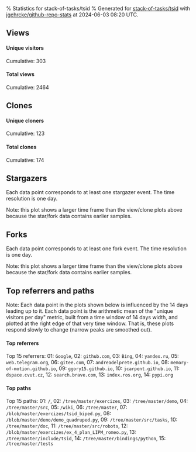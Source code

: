 % Statistics for stack-of-tasks/tsid
% Generated for [stack-of-tasks/tsid](https://github.com/stack-of-tasks/tsid) with [jgehrcke/github-repo-stats](https://github.com/jgehrcke/github-repo-stats) at 2024-06-03 08:20 UTC.


## Views

#### Unique visitors
<div id="chart_views_unique" class="full-width-chart"></div>

Cumulative: 303

#### Total views
<div id="chart_views_total" class="full-width-chart"></div>

Cumulative: 2464

<div class="pagebreak-for-print"> </div>

## Clones

#### Unique cloners
<div id="chart_clones_unique" class="full-width-chart"></div>

Cumulative: 123

#### Total clones
<div id="chart_clones_total" class="full-width-chart"></div>

Cumulative: 174



<div class="pagebreak-for-print"> </div>



## Stargazers

Each data point corresponds to at least one stargazer event.
The time resolution is one day.

<div id="chart_stargazers" class="full-width-chart"></div>


Note: this plot shows a larger time frame than the view/clone plots above because the star/fork data contains earlier samples.



## Forks

Each data point corresponds to at least one fork event.
The time resolution is one day.

<div id="chart_forks" class="full-width-chart"></div>


Note: this plot shows a larger time frame than the view/clone plots above because the star/fork data contains earlier samples.



<div class="pagebreak-for-print"> </div>



## Top referrers and paths


Note: Each data point in the plots shown below is influenced by the 14 days
leading up to it. Each data point is the arithmetic mean of the "unique
visitors per day" metric, built from a time window of 14 days width, and
plotted at the right edge of that very time window. That is, these plots
respond slowly to change (narrow peaks are smoothed out).




#### Top referrers


<div id="chart_referrers_top_n_alltime" class="full-width-chart"></div>

Top 15 referrers: 01: `Google`, 02: `github.com`, 03: `Bing`, 04: `yandex.ru`, 05: `web.telegram.org`, 06: `gitee.com`, 07: `andreadelprete.github.io`, 08: `memory-of-motion.github.io`, 09: `ggory15.github.io`, 10: `jcarpent.github.io`, 11: `dspace.cvut.cz`, 12: `search.brave.com`, 13: `index.ros.org`, 14: `pypi.org`





#### Top paths


<div id="chart_paths_top_n_alltime" class="full-width-chart"></div>

Top 15 paths: 01: `/`, 02: `/tree/master/exercizes`, 03: `/tree/master/demo`, 04: `/tree/master/src`, 05: `/wiki`, 06: `/tree/master`, 07: `/blob/master/exercizes/tsid_biped.py`, 08: `/blob/master/demo/demo_quadruped.py`, 09: `/tree/master/src/tasks`, 10: `/tree/master/doc`, 11: `/tree/master/src/robots`, 12: `/blob/master/exercizes/ex_4_plan_LIPM_romeo.py`, 13: `/tree/master/include/tsid`, 14: `/tree/master/bindings/python`, 15: `/tree/master/tests`


<script type="text/javascript">
    vegaEmbed('#chart_views_unique', {"$schema": "https://vega.github.io/schema/vega-lite/v4.17.0.json", "config": {"arc": {"fill": "#1b1e23"}, "area": {"fill": "#1b1e23"}, "axisBottom": {"domainColor": "#a9b4c4", "gridColor": "#a9b4c4", "labelColor": "#1b1e23", "labelFont": "relative-mono-11-pitch-pro, Menlo, monospace", "tickColor": "#a9b4c4", "titleColor": "#1b1e23", "titleFont": "relative-mono-11-pitch-pro, Menlo, monospace"}, "axisLeft": {"domainColor": "#a9b4c4", "gridColor": "#a9b4c4", "labelColor": "#1b1e23", "labelFont": "relative-mono-11-pitch-pro, Menlo, monospace", "tickColor": "#a9b4c4", "titleColor": "#1b1e23", "titleFont": "relative-mono-11-pitch-pro, Menlo, monospace"}, "axisX": {"grid": false}, "axisY": {"grid": false, "labelBound": true}, "background": "#FFFFFF", "group": {"fill": "#FFFFFF"}, "header": {"fontWeight": 400, "labelFont": "relative-mono-11-pitch-pro, Menlo, monospace", "titleFont": "relative-mono-11-pitch-pro, Menlo, monospace"}, "legend": {"labelFont": "relative-mono-11-pitch-pro, Menlo, monospace", "symbolSize": 200, "symbolType": "circle", "titleFont": "relative-mono-11-pitch-pro, Menlo, monospace"}, "line": {"color": "#1b1e23", "stroke": "#1b1e23"}, "path": {"stroke": "#1b1e23"}, "point": {"color": "#1b1e23", "cursor": "pointer", "filled": true, "size": 20}, "range": {"category": ["#85a2f7", "#ea9755", "#7eb36a", "#f07071", "#bc85d9", "#e587b6", "#a9b4c4", "#d4c05e", "#64b9c4"]}, "style": {"bar": {"fill": "#1b1e23"}, "text": {"font": "relative-mono-11-pitch-pro, Menlo, monospace", "fontWeight": 400}}, "symbol": {"shape": "circle"}, "title": {"anchor": "start", "font": "relative-mono-11-pitch-pro, Menlo, monospace", "fontWeight": 400}, "trail": {"color": "#1b1e23", "stroke": "#1b1e23"}, "view": {"stroke": null}}, "data": {"name": "data-1b59465dc1bf40effb7b92b28c79b668"}, "datasets": {"data-1b59465dc1bf40effb7b92b28c79b668": [{"time": "2024-05-07T00:00:00+00:00", "views_total": 37, "views_unique": 9}, {"time": "2024-05-08T00:00:00+00:00", "views_total": 128, "views_unique": 15}, {"time": "2024-05-09T00:00:00+00:00", "views_total": 43, "views_unique": 6}, {"time": "2024-05-10T00:00:00+00:00", "views_total": 149, "views_unique": 12}, {"time": "2024-05-11T00:00:00+00:00", "views_total": 30, "views_unique": 6}, {"time": "2024-05-12T00:00:00+00:00", "views_total": 23, "views_unique": 7}, {"time": "2024-05-13T00:00:00+00:00", "views_total": 37, "views_unique": 7}, {"time": "2024-05-14T00:00:00+00:00", "views_total": 92, "views_unique": 15}, {"time": "2024-05-15T00:00:00+00:00", "views_total": 437, "views_unique": 15}, {"time": "2024-05-16T00:00:00+00:00", "views_total": 24, "views_unique": 13}, {"time": "2024-05-17T00:00:00+00:00", "views_total": 141, "views_unique": 15}, {"time": "2024-05-18T00:00:00+00:00", "views_total": 5, "views_unique": 5}, {"time": "2024-05-19T00:00:00+00:00", "views_total": 5, "views_unique": 3}, {"time": "2024-05-20T00:00:00+00:00", "views_total": 53, "views_unique": 12}, {"time": "2024-05-21T00:00:00+00:00", "views_total": 23, "views_unique": 9}, {"time": "2024-05-22T00:00:00+00:00", "views_total": 104, "views_unique": 16}, {"time": "2024-05-23T00:00:00+00:00", "views_total": 84, "views_unique": 15}, {"time": "2024-05-24T00:00:00+00:00", "views_total": 118, "views_unique": 14}, {"time": "2024-05-25T00:00:00+00:00", "views_total": 81, "views_unique": 4}, {"time": "2024-05-26T00:00:00+00:00", "views_total": 18, "views_unique": 7}, {"time": "2024-05-27T00:00:00+00:00", "views_total": 145, "views_unique": 18}, {"time": "2024-05-28T00:00:00+00:00", "views_total": 216, "views_unique": 17}, {"time": "2024-05-29T00:00:00+00:00", "views_total": 57, "views_unique": 13}, {"time": "2024-05-30T00:00:00+00:00", "views_total": 298, "views_unique": 24}, {"time": "2024-05-31T00:00:00+00:00", "views_total": 72, "views_unique": 12}, {"time": "2024-06-01T00:00:00+00:00", "views_total": 26, "views_unique": 9}, {"time": "2024-06-02T00:00:00+00:00", "views_total": 14, "views_unique": 4}, {"time": "2024-06-03T00:00:00+00:00", "views_total": 4, "views_unique": 1}]}, "encoding": {"tooltip": [{"field": "views_unique", "format": ".1f", "title": "views (u)", "type": "quantitative"}, {"field": "time", "format": "%B %e, %Y", "title": "date", "type": "temporal"}], "x": {"axis": {"labelAngle": 25}, "field": "time", "scale": {"domain": ["2024-05-07", "2024-06-03"]}, "timeUnit": "yearmonthdate", "title": "date", "type": "temporal"}, "y": {"axis": {}, "field": "views_unique", "scale": {"domain": [0, 26.400000000000002], "type": "linear", "zero": true}, "title": "unique views per day", "type": "quantitative"}}, "height": 200, "mark": {"point": true, "type": "line"}, "padding": 10, "width": "container"}, {"actions": false, "renderer": "svg"}).catch(console.error);
vegaEmbed('#chart_views_total', {"$schema": "https://vega.github.io/schema/vega-lite/v4.17.0.json", "config": {"arc": {"fill": "#1b1e23"}, "area": {"fill": "#1b1e23"}, "axisBottom": {"domainColor": "#a9b4c4", "gridColor": "#a9b4c4", "labelColor": "#1b1e23", "labelFont": "relative-mono-11-pitch-pro, Menlo, monospace", "tickColor": "#a9b4c4", "titleColor": "#1b1e23", "titleFont": "relative-mono-11-pitch-pro, Menlo, monospace"}, "axisLeft": {"domainColor": "#a9b4c4", "gridColor": "#a9b4c4", "labelColor": "#1b1e23", "labelFont": "relative-mono-11-pitch-pro, Menlo, monospace", "tickColor": "#a9b4c4", "titleColor": "#1b1e23", "titleFont": "relative-mono-11-pitch-pro, Menlo, monospace"}, "axisX": {"grid": false}, "axisY": {"grid": false, "labelBound": true}, "background": "#FFFFFF", "group": {"fill": "#FFFFFF"}, "header": {"fontWeight": 400, "labelFont": "relative-mono-11-pitch-pro, Menlo, monospace", "titleFont": "relative-mono-11-pitch-pro, Menlo, monospace"}, "legend": {"labelFont": "relative-mono-11-pitch-pro, Menlo, monospace", "symbolSize": 200, "symbolType": "circle", "titleFont": "relative-mono-11-pitch-pro, Menlo, monospace"}, "line": {"color": "#1b1e23", "stroke": "#1b1e23"}, "path": {"stroke": "#1b1e23"}, "point": {"color": "#1b1e23", "cursor": "pointer", "filled": true, "size": 20}, "range": {"category": ["#85a2f7", "#ea9755", "#7eb36a", "#f07071", "#bc85d9", "#e587b6", "#a9b4c4", "#d4c05e", "#64b9c4"]}, "style": {"bar": {"fill": "#1b1e23"}, "text": {"font": "relative-mono-11-pitch-pro, Menlo, monospace", "fontWeight": 400}}, "symbol": {"shape": "circle"}, "title": {"anchor": "start", "font": "relative-mono-11-pitch-pro, Menlo, monospace", "fontWeight": 400}, "trail": {"color": "#1b1e23", "stroke": "#1b1e23"}, "view": {"stroke": null}}, "data": {"name": "data-1b59465dc1bf40effb7b92b28c79b668"}, "datasets": {"data-1b59465dc1bf40effb7b92b28c79b668": [{"time": "2024-05-07T00:00:00+00:00", "views_total": 37, "views_unique": 9}, {"time": "2024-05-08T00:00:00+00:00", "views_total": 128, "views_unique": 15}, {"time": "2024-05-09T00:00:00+00:00", "views_total": 43, "views_unique": 6}, {"time": "2024-05-10T00:00:00+00:00", "views_total": 149, "views_unique": 12}, {"time": "2024-05-11T00:00:00+00:00", "views_total": 30, "views_unique": 6}, {"time": "2024-05-12T00:00:00+00:00", "views_total": 23, "views_unique": 7}, {"time": "2024-05-13T00:00:00+00:00", "views_total": 37, "views_unique": 7}, {"time": "2024-05-14T00:00:00+00:00", "views_total": 92, "views_unique": 15}, {"time": "2024-05-15T00:00:00+00:00", "views_total": 437, "views_unique": 15}, {"time": "2024-05-16T00:00:00+00:00", "views_total": 24, "views_unique": 13}, {"time": "2024-05-17T00:00:00+00:00", "views_total": 141, "views_unique": 15}, {"time": "2024-05-18T00:00:00+00:00", "views_total": 5, "views_unique": 5}, {"time": "2024-05-19T00:00:00+00:00", "views_total": 5, "views_unique": 3}, {"time": "2024-05-20T00:00:00+00:00", "views_total": 53, "views_unique": 12}, {"time": "2024-05-21T00:00:00+00:00", "views_total": 23, "views_unique": 9}, {"time": "2024-05-22T00:00:00+00:00", "views_total": 104, "views_unique": 16}, {"time": "2024-05-23T00:00:00+00:00", "views_total": 84, "views_unique": 15}, {"time": "2024-05-24T00:00:00+00:00", "views_total": 118, "views_unique": 14}, {"time": "2024-05-25T00:00:00+00:00", "views_total": 81, "views_unique": 4}, {"time": "2024-05-26T00:00:00+00:00", "views_total": 18, "views_unique": 7}, {"time": "2024-05-27T00:00:00+00:00", "views_total": 145, "views_unique": 18}, {"time": "2024-05-28T00:00:00+00:00", "views_total": 216, "views_unique": 17}, {"time": "2024-05-29T00:00:00+00:00", "views_total": 57, "views_unique": 13}, {"time": "2024-05-30T00:00:00+00:00", "views_total": 298, "views_unique": 24}, {"time": "2024-05-31T00:00:00+00:00", "views_total": 72, "views_unique": 12}, {"time": "2024-06-01T00:00:00+00:00", "views_total": 26, "views_unique": 9}, {"time": "2024-06-02T00:00:00+00:00", "views_total": 14, "views_unique": 4}, {"time": "2024-06-03T00:00:00+00:00", "views_total": 4, "views_unique": 1}]}, "encoding": {"tooltip": [{"field": "views_total", "format": ".1f", "title": "views (t)", "type": "quantitative"}, {"field": "time", "format": "%B %e, %Y", "title": "date", "type": "temporal"}], "x": {"axis": {"labelAngle": 25}, "field": "time", "scale": {"domain": ["2024-05-07", "2024-06-03"]}, "timeUnit": "yearmonthdate", "title": "date", "type": "temporal"}, "y": {"axis": {"values": [1, 10, 50, 100, 500, 1000, 5000, 10000]}, "field": "views_total", "scale": {"domain": [0, 480.70000000000005], "type": "symlog", "zero": true}, "title": "total views per day", "type": "quantitative"}}, "height": 200, "mark": {"point": true, "type": "line"}, "padding": 10, "width": "container"}, {"actions": false, "renderer": "svg"}).catch(console.error);
vegaEmbed('#chart_clones_unique', {"$schema": "https://vega.github.io/schema/vega-lite/v4.17.0.json", "config": {"arc": {"fill": "#1b1e23"}, "area": {"fill": "#1b1e23"}, "axisBottom": {"domainColor": "#a9b4c4", "gridColor": "#a9b4c4", "labelColor": "#1b1e23", "labelFont": "relative-mono-11-pitch-pro, Menlo, monospace", "tickColor": "#a9b4c4", "titleColor": "#1b1e23", "titleFont": "relative-mono-11-pitch-pro, Menlo, monospace"}, "axisLeft": {"domainColor": "#a9b4c4", "gridColor": "#a9b4c4", "labelColor": "#1b1e23", "labelFont": "relative-mono-11-pitch-pro, Menlo, monospace", "tickColor": "#a9b4c4", "titleColor": "#1b1e23", "titleFont": "relative-mono-11-pitch-pro, Menlo, monospace"}, "axisX": {"grid": false}, "axisY": {"grid": false, "labelBound": true}, "background": "#FFFFFF", "group": {"fill": "#FFFFFF"}, "header": {"fontWeight": 400, "labelFont": "relative-mono-11-pitch-pro, Menlo, monospace", "titleFont": "relative-mono-11-pitch-pro, Menlo, monospace"}, "legend": {"labelFont": "relative-mono-11-pitch-pro, Menlo, monospace", "symbolSize": 200, "symbolType": "circle", "titleFont": "relative-mono-11-pitch-pro, Menlo, monospace"}, "line": {"color": "#1b1e23", "stroke": "#1b1e23"}, "path": {"stroke": "#1b1e23"}, "point": {"color": "#1b1e23", "cursor": "pointer", "filled": true, "size": 20}, "range": {"category": ["#85a2f7", "#ea9755", "#7eb36a", "#f07071", "#bc85d9", "#e587b6", "#a9b4c4", "#d4c05e", "#64b9c4"]}, "style": {"bar": {"fill": "#1b1e23"}, "text": {"font": "relative-mono-11-pitch-pro, Menlo, monospace", "fontWeight": 400}}, "symbol": {"shape": "circle"}, "title": {"anchor": "start", "font": "relative-mono-11-pitch-pro, Menlo, monospace", "fontWeight": 400}, "trail": {"color": "#1b1e23", "stroke": "#1b1e23"}, "view": {"stroke": null}}, "data": {"name": "data-4677edc93b0cbc624b618e155e422634"}, "datasets": {"data-4677edc93b0cbc624b618e155e422634": [{"clones_total": 7, "clones_unique": 5, "time": "2024-05-07T00:00:00+00:00"}, {"clones_total": 5, "clones_unique": 5, "time": "2024-05-08T00:00:00+00:00"}, {"clones_total": 2, "clones_unique": 2, "time": "2024-05-09T00:00:00+00:00"}, {"clones_total": 5, "clones_unique": 4, "time": "2024-05-10T00:00:00+00:00"}, {"clones_total": 2, "clones_unique": 2, "time": "2024-05-11T00:00:00+00:00"}, {"clones_total": 4, "clones_unique": 3, "time": "2024-05-12T00:00:00+00:00"}, {"clones_total": 32, "clones_unique": 7, "time": "2024-05-13T00:00:00+00:00"}, {"clones_total": 4, "clones_unique": 4, "time": "2024-05-14T00:00:00+00:00"}, {"clones_total": 3, "clones_unique": 2, "time": "2024-05-15T00:00:00+00:00"}, {"clones_total": 9, "clones_unique": 6, "time": "2024-05-16T00:00:00+00:00"}, {"clones_total": 5, "clones_unique": 4, "time": "2024-05-17T00:00:00+00:00"}, {"clones_total": 2, "clones_unique": 2, "time": "2024-05-18T00:00:00+00:00"}, {"clones_total": 0, "clones_unique": 0, "time": "2024-05-19T00:00:00+00:00"}, {"clones_total": 2, "clones_unique": 2, "time": "2024-05-20T00:00:00+00:00"}, {"clones_total": 4, "clones_unique": 4, "time": "2024-05-21T00:00:00+00:00"}, {"clones_total": 3, "clones_unique": 3, "time": "2024-05-22T00:00:00+00:00"}, {"clones_total": 5, "clones_unique": 4, "time": "2024-05-23T00:00:00+00:00"}, {"clones_total": 7, "clones_unique": 5, "time": "2024-05-24T00:00:00+00:00"}, {"clones_total": 6, "clones_unique": 6, "time": "2024-05-25T00:00:00+00:00"}, {"clones_total": 4, "clones_unique": 4, "time": "2024-05-26T00:00:00+00:00"}, {"clones_total": 7, "clones_unique": 7, "time": "2024-05-27T00:00:00+00:00"}, {"clones_total": 7, "clones_unique": 6, "time": "2024-05-28T00:00:00+00:00"}, {"clones_total": 5, "clones_unique": 5, "time": "2024-05-29T00:00:00+00:00"}, {"clones_total": 14, "clones_unique": 12, "time": "2024-05-30T00:00:00+00:00"}, {"clones_total": 6, "clones_unique": 4, "time": "2024-05-31T00:00:00+00:00"}, {"clones_total": 6, "clones_unique": 6, "time": "2024-06-01T00:00:00+00:00"}, {"clones_total": 17, "clones_unique": 8, "time": "2024-06-02T00:00:00+00:00"}, {"clones_total": 1, "clones_unique": 1, "time": "2024-06-03T00:00:00+00:00"}]}, "encoding": {"tooltip": [{"field": "clones_unique", "format": ".1f", "title": "clones (u)", "type": "quantitative"}, {"field": "time", "format": "%B %e, %Y", "title": "date", "type": "temporal"}], "x": {"axis": {"labelAngle": 25}, "field": "time", "scale": {"domain": ["2024-05-07", "2024-06-03"]}, "timeUnit": "yearmonthdate", "title": "date", "type": "temporal"}, "y": {"axis": {}, "field": "clones_unique", "scale": {"domain": [0, 13.200000000000001], "type": "linear", "zero": true}, "title": "unique clones per day", "type": "quantitative"}}, "height": 200, "mark": {"point": true, "type": "line"}, "padding": 10, "width": "container"}, {"actions": false, "renderer": "svg"}).catch(console.error);
vegaEmbed('#chart_clones_total', {"$schema": "https://vega.github.io/schema/vega-lite/v4.17.0.json", "config": {"arc": {"fill": "#1b1e23"}, "area": {"fill": "#1b1e23"}, "axisBottom": {"domainColor": "#a9b4c4", "gridColor": "#a9b4c4", "labelColor": "#1b1e23", "labelFont": "relative-mono-11-pitch-pro, Menlo, monospace", "tickColor": "#a9b4c4", "titleColor": "#1b1e23", "titleFont": "relative-mono-11-pitch-pro, Menlo, monospace"}, "axisLeft": {"domainColor": "#a9b4c4", "gridColor": "#a9b4c4", "labelColor": "#1b1e23", "labelFont": "relative-mono-11-pitch-pro, Menlo, monospace", "tickColor": "#a9b4c4", "titleColor": "#1b1e23", "titleFont": "relative-mono-11-pitch-pro, Menlo, monospace"}, "axisX": {"grid": false}, "axisY": {"grid": false, "labelBound": true}, "background": "#FFFFFF", "group": {"fill": "#FFFFFF"}, "header": {"fontWeight": 400, "labelFont": "relative-mono-11-pitch-pro, Menlo, monospace", "titleFont": "relative-mono-11-pitch-pro, Menlo, monospace"}, "legend": {"labelFont": "relative-mono-11-pitch-pro, Menlo, monospace", "symbolSize": 200, "symbolType": "circle", "titleFont": "relative-mono-11-pitch-pro, Menlo, monospace"}, "line": {"color": "#1b1e23", "stroke": "#1b1e23"}, "path": {"stroke": "#1b1e23"}, "point": {"color": "#1b1e23", "cursor": "pointer", "filled": true, "size": 20}, "range": {"category": ["#85a2f7", "#ea9755", "#7eb36a", "#f07071", "#bc85d9", "#e587b6", "#a9b4c4", "#d4c05e", "#64b9c4"]}, "style": {"bar": {"fill": "#1b1e23"}, "text": {"font": "relative-mono-11-pitch-pro, Menlo, monospace", "fontWeight": 400}}, "symbol": {"shape": "circle"}, "title": {"anchor": "start", "font": "relative-mono-11-pitch-pro, Menlo, monospace", "fontWeight": 400}, "trail": {"color": "#1b1e23", "stroke": "#1b1e23"}, "view": {"stroke": null}}, "data": {"name": "data-4677edc93b0cbc624b618e155e422634"}, "datasets": {"data-4677edc93b0cbc624b618e155e422634": [{"clones_total": 7, "clones_unique": 5, "time": "2024-05-07T00:00:00+00:00"}, {"clones_total": 5, "clones_unique": 5, "time": "2024-05-08T00:00:00+00:00"}, {"clones_total": 2, "clones_unique": 2, "time": "2024-05-09T00:00:00+00:00"}, {"clones_total": 5, "clones_unique": 4, "time": "2024-05-10T00:00:00+00:00"}, {"clones_total": 2, "clones_unique": 2, "time": "2024-05-11T00:00:00+00:00"}, {"clones_total": 4, "clones_unique": 3, "time": "2024-05-12T00:00:00+00:00"}, {"clones_total": 32, "clones_unique": 7, "time": "2024-05-13T00:00:00+00:00"}, {"clones_total": 4, "clones_unique": 4, "time": "2024-05-14T00:00:00+00:00"}, {"clones_total": 3, "clones_unique": 2, "time": "2024-05-15T00:00:00+00:00"}, {"clones_total": 9, "clones_unique": 6, "time": "2024-05-16T00:00:00+00:00"}, {"clones_total": 5, "clones_unique": 4, "time": "2024-05-17T00:00:00+00:00"}, {"clones_total": 2, "clones_unique": 2, "time": "2024-05-18T00:00:00+00:00"}, {"clones_total": 0, "clones_unique": 0, "time": "2024-05-19T00:00:00+00:00"}, {"clones_total": 2, "clones_unique": 2, "time": "2024-05-20T00:00:00+00:00"}, {"clones_total": 4, "clones_unique": 4, "time": "2024-05-21T00:00:00+00:00"}, {"clones_total": 3, "clones_unique": 3, "time": "2024-05-22T00:00:00+00:00"}, {"clones_total": 5, "clones_unique": 4, "time": "2024-05-23T00:00:00+00:00"}, {"clones_total": 7, "clones_unique": 5, "time": "2024-05-24T00:00:00+00:00"}, {"clones_total": 6, "clones_unique": 6, "time": "2024-05-25T00:00:00+00:00"}, {"clones_total": 4, "clones_unique": 4, "time": "2024-05-26T00:00:00+00:00"}, {"clones_total": 7, "clones_unique": 7, "time": "2024-05-27T00:00:00+00:00"}, {"clones_total": 7, "clones_unique": 6, "time": "2024-05-28T00:00:00+00:00"}, {"clones_total": 5, "clones_unique": 5, "time": "2024-05-29T00:00:00+00:00"}, {"clones_total": 14, "clones_unique": 12, "time": "2024-05-30T00:00:00+00:00"}, {"clones_total": 6, "clones_unique": 4, "time": "2024-05-31T00:00:00+00:00"}, {"clones_total": 6, "clones_unique": 6, "time": "2024-06-01T00:00:00+00:00"}, {"clones_total": 17, "clones_unique": 8, "time": "2024-06-02T00:00:00+00:00"}, {"clones_total": 1, "clones_unique": 1, "time": "2024-06-03T00:00:00+00:00"}]}, "encoding": {"tooltip": [{"field": "clones_total", "format": ".1f", "title": "clones (t)", "type": "quantitative"}, {"field": "time", "format": "%B %e, %Y", "title": "date", "type": "temporal"}], "x": {"axis": {"labelAngle": 25}, "field": "time", "scale": {"domain": ["2024-05-07", "2024-06-03"]}, "timeUnit": "yearmonthdate", "title": "date", "type": "temporal"}, "y": {"axis": {}, "field": "clones_total", "scale": {"domain": [0, 35.2], "type": "linear", "zero": true}, "title": "total clones per day", "type": "quantitative"}}, "height": 200, "mark": {"point": true, "type": "line"}, "padding": 10, "width": "container"}, {"actions": false, "renderer": "svg"}).catch(console.error);
vegaEmbed('#chart_stargazers', {"$schema": "https://vega.github.io/schema/vega-lite/v4.17.0.json", "config": {"arc": {"fill": "#1b1e23"}, "area": {"fill": "#1b1e23"}, "axisBottom": {"domainColor": "#a9b4c4", "gridColor": "#a9b4c4", "labelColor": "#1b1e23", "labelFont": "relative-mono-11-pitch-pro, Menlo, monospace", "tickColor": "#a9b4c4", "titleColor": "#1b1e23", "titleFont": "relative-mono-11-pitch-pro, Menlo, monospace"}, "axisLeft": {"domainColor": "#a9b4c4", "gridColor": "#a9b4c4", "labelColor": "#1b1e23", "labelFont": "relative-mono-11-pitch-pro, Menlo, monospace", "tickColor": "#a9b4c4", "titleColor": "#1b1e23", "titleFont": "relative-mono-11-pitch-pro, Menlo, monospace"}, "axisX": {"grid": false}, "axisY": {"grid": false}, "background": "#FFFFFF", "group": {"fill": "#FFFFFF"}, "header": {"fontWeight": 400, "labelFont": "relative-mono-11-pitch-pro, Menlo, monospace", "titleFont": "relative-mono-11-pitch-pro, Menlo, monospace"}, "legend": {"labelFont": "relative-mono-11-pitch-pro, Menlo, monospace", "symbolSize": 200, "symbolType": "circle", "titleFont": "relative-mono-11-pitch-pro, Menlo, monospace"}, "line": {"color": "#1b1e23", "stroke": "#1b1e23"}, "path": {"stroke": "#1b1e23"}, "point": {"color": "#1b1e23", "cursor": "pointer", "filled": true, "size": 50}, "range": {"category": ["#85a2f7", "#ea9755", "#7eb36a", "#f07071", "#bc85d9", "#e587b6", "#a9b4c4", "#d4c05e", "#64b9c4"]}, "style": {"bar": {"fill": "#1b1e23"}, "text": {"font": "relative-mono-11-pitch-pro, Menlo, monospace", "fontWeight": 400}}, "symbol": {"shape": "circle"}, "title": {"anchor": "start", "font": "relative-mono-11-pitch-pro, Menlo, monospace", "fontWeight": 400}, "trail": {"color": "#1b1e23", "stroke": "#1b1e23"}, "view": {"stroke": null}}, "data": {"name": "data-bca2bd20400615f818eaf1fec96d0537"}, "datasets": {"data-bca2bd20400615f818eaf1fec96d0537": [{"stars_cumulative": 1.0, "time": "2017-04-11T00:00:00+00:00"}, {"stars_cumulative": 2.0, "time": "2017-10-08T20:00:00+00:00"}, {"stars_cumulative": 3.0, "time": "2018-06-24T04:00:00+00:00"}, {"stars_cumulative": 4.0, "time": "2018-10-31T08:00:00+00:00"}, {"stars_cumulative": 8.0, "time": "2018-11-26T04:00:00+00:00"}, {"stars_cumulative": 9.0, "time": "2018-12-22T00:00:00+00:00"}, {"stars_cumulative": 10.0, "time": "2019-04-04T08:00:00+00:00"}, {"stars_cumulative": 12.0, "time": "2019-04-30T04:00:00+00:00"}, {"stars_cumulative": 15.0, "time": "2019-05-26T00:00:00+00:00"}, {"stars_cumulative": 17.0, "time": "2019-07-16T16:00:00+00:00"}, {"stars_cumulative": 18.0, "time": "2019-08-11T12:00:00+00:00"}, {"stars_cumulative": 19.0, "time": "2019-10-02T04:00:00+00:00"}, {"stars_cumulative": 21.0, "time": "2019-11-22T20:00:00+00:00"}, {"stars_cumulative": 24.0, "time": "2020-02-08T08:00:00+00:00"}, {"stars_cumulative": 26.0, "time": "2020-03-31T00:00:00+00:00"}, {"stars_cumulative": 27.0, "time": "2020-05-21T16:00:00+00:00"}, {"stars_cumulative": 30.0, "time": "2020-07-12T08:00:00+00:00"}, {"stars_cumulative": 32.0, "time": "2020-09-02T00:00:00+00:00"}, {"stars_cumulative": 33.0, "time": "2020-09-27T20:00:00+00:00"}, {"stars_cumulative": 34.0, "time": "2020-10-23T16:00:00+00:00"}, {"stars_cumulative": 37.0, "time": "2020-11-18T12:00:00+00:00"}, {"stars_cumulative": 39.0, "time": "2020-12-14T08:00:00+00:00"}, {"stars_cumulative": 40.0, "time": "2021-01-09T04:00:00+00:00"}, {"stars_cumulative": 43.0, "time": "2021-03-01T20:00:00+00:00"}, {"stars_cumulative": 44.0, "time": "2021-03-27T16:00:00+00:00"}, {"stars_cumulative": 46.0, "time": "2021-04-22T12:00:00+00:00"}, {"stars_cumulative": 48.0, "time": "2021-05-18T08:00:00+00:00"}, {"stars_cumulative": 49.0, "time": "2021-06-13T04:00:00+00:00"}, {"stars_cumulative": 50.0, "time": "2021-07-09T00:00:00+00:00"}, {"stars_cumulative": 51.0, "time": "2021-08-29T16:00:00+00:00"}, {"stars_cumulative": 53.0, "time": "2021-10-20T08:00:00+00:00"}, {"stars_cumulative": 55.0, "time": "2021-11-15T04:00:00+00:00"}, {"stars_cumulative": 64.0, "time": "2021-12-11T00:00:00+00:00"}, {"stars_cumulative": 67.0, "time": "2022-01-05T20:00:00+00:00"}, {"stars_cumulative": 69.0, "time": "2022-01-31T16:00:00+00:00"}, {"stars_cumulative": 70.0, "time": "2022-02-26T12:00:00+00:00"}, {"stars_cumulative": 72.0, "time": "2022-03-24T08:00:00+00:00"}, {"stars_cumulative": 74.0, "time": "2022-04-19T04:00:00+00:00"}, {"stars_cumulative": 77.0, "time": "2022-05-15T00:00:00+00:00"}, {"stars_cumulative": 81.0, "time": "2022-06-09T20:00:00+00:00"}, {"stars_cumulative": 85.0, "time": "2022-07-05T16:00:00+00:00"}, {"stars_cumulative": 86.0, "time": "2022-07-31T12:00:00+00:00"}, {"stars_cumulative": 87.0, "time": "2022-10-17T00:00:00+00:00"}, {"stars_cumulative": 90.0, "time": "2022-11-11T20:00:00+00:00"}, {"stars_cumulative": 92.0, "time": "2022-12-07T16:00:00+00:00"}, {"stars_cumulative": 94.0, "time": "2023-01-02T12:00:00+00:00"}, {"stars_cumulative": 97.0, "time": "2023-01-28T08:00:00+00:00"}, {"stars_cumulative": 98.0, "time": "2023-02-23T04:00:00+00:00"}, {"stars_cumulative": 102.0, "time": "2023-03-21T00:00:00+00:00"}, {"stars_cumulative": 103.0, "time": "2023-04-15T20:00:00+00:00"}, {"stars_cumulative": 105.0, "time": "2023-05-11T16:00:00+00:00"}, {"stars_cumulative": 108.0, "time": "2023-06-06T12:00:00+00:00"}, {"stars_cumulative": 112.0, "time": "2023-07-02T08:00:00+00:00"}, {"stars_cumulative": 113.0, "time": "2023-07-28T04:00:00+00:00"}, {"stars_cumulative": 116.0, "time": "2023-08-23T00:00:00+00:00"}, {"stars_cumulative": 120.0, "time": "2023-09-17T20:00:00+00:00"}, {"stars_cumulative": 123.0, "time": "2023-10-13T16:00:00+00:00"}, {"stars_cumulative": 132.0, "time": "2023-11-08T12:00:00+00:00"}, {"stars_cumulative": 141.0, "time": "2023-12-04T08:00:00+00:00"}, {"stars_cumulative": 149.0, "time": "2023-12-30T04:00:00+00:00"}, {"stars_cumulative": 154.0, "time": "2024-01-25T00:00:00+00:00"}, {"stars_cumulative": 161.0, "time": "2024-02-19T20:00:00+00:00"}, {"stars_cumulative": 165.0, "time": "2024-03-16T16:00:00+00:00"}, {"stars_cumulative": 171.0, "time": "2024-04-11T12:00:00+00:00"}, {"stars_cumulative": 172.0, "time": "2024-05-07T08:00:00+00:00"}]}, "encoding": {"tooltip": [{"field": "stars_cumulative", "format": "d", "title": "stars", "type": "quantitative"}, {"field": "time", "format": "%B %e, %Y", "title": "date", "type": "temporal"}], "x": {"axis": {"labelAngle": 25}, "field": "time", "scale": {"domain": ["2017-04-11", "2024-06-03"]}, "timeUnit": "yearmonthdate", "title": "date", "type": "temporal"}, "y": {"field": "stars_cumulative", "scale": {"domain": [0, 189.20000000000002], "zero": true}, "title": "stargazer count (cumulative)", "type": "quantitative"}}, "height": 300, "mark": {"point": true, "type": "line"}, "padding": 10, "width": "container"}, {"actions": false, "renderer": "svg"}).catch(console.error);
vegaEmbed('#chart_forks', {"$schema": "https://vega.github.io/schema/vega-lite/v4.17.0.json", "config": {"arc": {"fill": "#1b1e23"}, "area": {"fill": "#1b1e23"}, "axisBottom": {"domainColor": "#a9b4c4", "gridColor": "#a9b4c4", "labelColor": "#1b1e23", "labelFont": "relative-mono-11-pitch-pro, Menlo, monospace", "tickColor": "#a9b4c4", "titleColor": "#1b1e23", "titleFont": "relative-mono-11-pitch-pro, Menlo, monospace"}, "axisLeft": {"domainColor": "#a9b4c4", "gridColor": "#a9b4c4", "labelColor": "#1b1e23", "labelFont": "relative-mono-11-pitch-pro, Menlo, monospace", "tickColor": "#a9b4c4", "titleColor": "#1b1e23", "titleFont": "relative-mono-11-pitch-pro, Menlo, monospace"}, "axisX": {"grid": false}, "axisY": {"grid": false}, "background": "#FFFFFF", "group": {"fill": "#FFFFFF"}, "header": {"fontWeight": 400, "labelFont": "relative-mono-11-pitch-pro, Menlo, monospace", "titleFont": "relative-mono-11-pitch-pro, Menlo, monospace"}, "legend": {"labelFont": "relative-mono-11-pitch-pro, Menlo, monospace", "symbolSize": 200, "symbolType": "circle", "titleFont": "relative-mono-11-pitch-pro, Menlo, monospace"}, "line": {"color": "#1b1e23", "stroke": "#1b1e23"}, "path": {"stroke": "#1b1e23"}, "point": {"color": "#1b1e23", "cursor": "pointer", "filled": true, "size": 50}, "range": {"category": ["#85a2f7", "#ea9755", "#7eb36a", "#f07071", "#bc85d9", "#e587b6", "#a9b4c4", "#d4c05e", "#64b9c4"]}, "style": {"bar": {"fill": "#1b1e23"}, "text": {"font": "relative-mono-11-pitch-pro, Menlo, monospace", "fontWeight": 400}}, "symbol": {"shape": "circle"}, "title": {"anchor": "start", "font": "relative-mono-11-pitch-pro, Menlo, monospace", "fontWeight": 400}, "trail": {"color": "#1b1e23", "stroke": "#1b1e23"}, "view": {"stroke": null}}, "data": {"name": "data-3df1e577ad64aa957b3cd081c7ff77f5"}, "datasets": {"data-3df1e577ad64aa957b3cd081c7ff77f5": [{"forks_cumulative": 1, "time": "2017-11-24T15:11:51+00:00"}, {"forks_cumulative": 2, "time": "2017-12-07T09:06:21+00:00"}, {"forks_cumulative": 3, "time": "2018-01-17T09:59:13+00:00"}, {"forks_cumulative": 4, "time": "2018-01-31T05:10:41+00:00"}, {"forks_cumulative": 5, "time": "2018-06-11T09:13:43+00:00"}, {"forks_cumulative": 6, "time": "2018-07-25T15:16:35+00:00"}, {"forks_cumulative": 7, "time": "2018-11-16T13:10:34+00:00"}, {"forks_cumulative": 8, "time": "2018-12-09T16:03:09+00:00"}, {"forks_cumulative": 9, "time": "2018-12-20T08:45:45+00:00"}, {"forks_cumulative": 10, "time": "2019-01-26T15:47:45+00:00"}, {"forks_cumulative": 11, "time": "2019-01-28T06:58:52+00:00"}, {"forks_cumulative": 12, "time": "2019-01-28T08:59:16+00:00"}, {"forks_cumulative": 13, "time": "2019-03-07T17:21:47+00:00"}, {"forks_cumulative": 14, "time": "2019-04-12T14:09:18+00:00"}, {"forks_cumulative": 15, "time": "2019-04-17T12:22:01+00:00"}, {"forks_cumulative": 16, "time": "2019-04-19T00:31:22+00:00"}, {"forks_cumulative": 17, "time": "2019-05-15T09:25:14+00:00"}, {"forks_cumulative": 18, "time": "2019-06-30T15:24:40+00:00"}, {"forks_cumulative": 19, "time": "2019-10-16T18:56:55+00:00"}, {"forks_cumulative": 20, "time": "2019-10-23T15:52:39+00:00"}, {"forks_cumulative": 21, "time": "2020-02-09T10:21:36+00:00"}, {"forks_cumulative": 22, "time": "2020-03-31T13:36:42+00:00"}, {"forks_cumulative": 23, "time": "2020-04-20T13:40:07+00:00"}, {"forks_cumulative": 24, "time": "2020-05-12T16:09:15+00:00"}, {"forks_cumulative": 25, "time": "2020-06-28T14:32:12+00:00"}, {"forks_cumulative": 26, "time": "2020-07-19T17:13:05+00:00"}, {"forks_cumulative": 27, "time": "2020-08-08T01:33:01+00:00"}, {"forks_cumulative": 28, "time": "2020-12-09T12:12:42+00:00"}, {"forks_cumulative": 29, "time": "2021-01-24T04:26:47+00:00"}, {"forks_cumulative": 30, "time": "2021-01-24T21:49:36+00:00"}, {"forks_cumulative": 31, "time": "2021-02-09T12:59:29+00:00"}, {"forks_cumulative": 32, "time": "2021-03-02T15:18:44+00:00"}, {"forks_cumulative": 33, "time": "2021-07-02T15:51:05+00:00"}, {"forks_cumulative": 34, "time": "2021-07-30T07:31:52+00:00"}, {"forks_cumulative": 35, "time": "2021-09-29T10:24:47+00:00"}, {"forks_cumulative": 36, "time": "2021-10-11T08:32:54+00:00"}, {"forks_cumulative": 37, "time": "2021-10-12T18:01:17+00:00"}, {"forks_cumulative": 38, "time": "2021-11-23T09:59:13+00:00"}, {"forks_cumulative": 39, "time": "2022-01-17T15:30:30+00:00"}, {"forks_cumulative": 40, "time": "2022-03-13T15:56:46+00:00"}, {"forks_cumulative": 41, "time": "2022-03-22T11:10:33+00:00"}, {"forks_cumulative": 42, "time": "2022-04-03T04:07:44+00:00"}, {"forks_cumulative": 43, "time": "2022-04-07T13:28:38+00:00"}, {"forks_cumulative": 44, "time": "2022-05-29T07:25:51+00:00"}, {"forks_cumulative": 45, "time": "2022-06-14T14:47:34+00:00"}, {"forks_cumulative": 46, "time": "2022-07-15T17:37:09+00:00"}, {"forks_cumulative": 47, "time": "2022-09-13T11:51:09+00:00"}, {"forks_cumulative": 48, "time": "2022-09-20T05:42:19+00:00"}, {"forks_cumulative": 49, "time": "2022-10-18T14:39:02+00:00"}, {"forks_cumulative": 50, "time": "2022-11-08T07:17:36+00:00"}, {"forks_cumulative": 51, "time": "2023-01-19T15:00:13+00:00"}, {"forks_cumulative": 52, "time": "2023-01-19T16:10:35+00:00"}, {"forks_cumulative": 53, "time": "2023-01-27T15:41:02+00:00"}, {"forks_cumulative": 54, "time": "2023-02-01T07:19:10+00:00"}, {"forks_cumulative": 55, "time": "2023-02-10T01:42:13+00:00"}, {"forks_cumulative": 56, "time": "2023-02-24T10:43:36+00:00"}, {"forks_cumulative": 57, "time": "2023-03-05T16:11:05+00:00"}, {"forks_cumulative": 58, "time": "2023-06-27T20:40:40+00:00"}, {"forks_cumulative": 59, "time": "2023-07-31T18:22:57+00:00"}, {"forks_cumulative": 60, "time": "2023-11-10T06:29:32+00:00"}, {"forks_cumulative": 61, "time": "2023-12-07T05:05:43+00:00"}, {"forks_cumulative": 62, "time": "2024-01-08T14:28:00+00:00"}, {"forks_cumulative": 63, "time": "2024-01-24T05:19:51+00:00"}, {"forks_cumulative": 64, "time": "2024-01-30T09:25:04+00:00"}, {"forks_cumulative": 65, "time": "2024-03-13T06:47:21+00:00"}, {"forks_cumulative": 66, "time": "2024-03-21T13:40:16+00:00"}, {"forks_cumulative": 67, "time": "2024-03-26T10:56:22+00:00"}, {"forks_cumulative": 68, "time": "2024-04-15T13:16:01+00:00"}]}, "encoding": {"tooltip": [{"field": "forks_cumulative", "format": "d", "title": "forks", "type": "quantitative"}, {"field": "time", "format": "%B %e, %Y", "title": "date", "type": "temporal"}], "x": {"axis": {"labelAngle": 25}, "field": "time", "scale": {"domain": ["2017-04-11", "2024-06-03"]}, "timeUnit": "yearmonthdate", "title": "date", "type": "temporal"}, "y": {"field": "forks_cumulative", "scale": {"domain": [0, 74.80000000000001], "zero": true}, "title": "fork count (cumulative)", "type": "quantitative"}}, "height": 300, "mark": {"point": true, "type": "line"}, "padding": 10, "width": "container"}, {"actions": false, "renderer": "svg"}).catch(console.error);
vegaEmbed('#chart_referrers_top_n_alltime', {"$schema": "https://vega.github.io/schema/vega-lite/v4.17.0.json", "config": {"arc": {"fill": "#1b1e23"}, "area": {"fill": "#1b1e23"}, "axisBottom": {"domainColor": "#a9b4c4", "gridColor": "#a9b4c4", "labelColor": "#1b1e23", "labelFont": "relative-mono-11-pitch-pro, Menlo, monospace", "tickColor": "#a9b4c4", "titleColor": "#1b1e23", "titleFont": "relative-mono-11-pitch-pro, Menlo, monospace"}, "axisLeft": {"domainColor": "#a9b4c4", "gridColor": "#a9b4c4", "labelColor": "#1b1e23", "labelFont": "relative-mono-11-pitch-pro, Menlo, monospace", "tickColor": "#a9b4c4", "titleColor": "#1b1e23", "titleFont": "relative-mono-11-pitch-pro, Menlo, monospace"}, "axisX": {"grid": false}, "axisY": {"grid": false}, "background": "#FFFFFF", "group": {"fill": "#FFFFFF"}, "header": {"fontWeight": 400, "labelFont": "relative-mono-11-pitch-pro, Menlo, monospace", "titleFont": "relative-mono-11-pitch-pro, Menlo, monospace"}, "legend": {"labelFont": "relative-mono-11-pitch-pro, Menlo, monospace", "symbolSize": 200, "symbolType": "circle", "titleFont": "relative-mono-11-pitch-pro, Menlo, monospace"}, "line": {"color": "#1b1e23", "stroke": "#1b1e23"}, "path": {"stroke": "#1b1e23"}, "point": {"color": "#1b1e23", "cursor": "pointer", "filled": true, "size": 30}, "range": {"category": ["#85a2f7", "#ea9755", "#7eb36a", "#f07071", "#bc85d9", "#e587b6", "#a9b4c4", "#d4c05e", "#64b9c4"]}, "style": {"bar": {"fill": "#1b1e23"}, "text": {"font": "relative-mono-11-pitch-pro, Menlo, monospace", "fontWeight": 400}}, "symbol": {"shape": "circle"}, "title": {"anchor": "start", "font": "relative-mono-11-pitch-pro, Menlo, monospace", "fontWeight": 400}, "trail": {"color": "#1b1e23", "stroke": "#1b1e23"}, "view": {"stroke": null}}, "data": {"name": "data-6cd2c006cede7f8b9965370c0431ea0b"}, "datasets": {"data-6cd2c006cede7f8b9965370c0431ea0b": [{"referrer": "Google", "time": "2024-05-20T00:00:00+00:00", "views_unique": 44.0, "views_unique_norm": 3.142857142857143}, {"referrer": "Google", "time": "2024-05-21T00:00:00+00:00", "views_unique": 43.0, "views_unique_norm": 3.0714285714285716}, {"referrer": "Google", "time": "2024-05-22T00:00:00+00:00", "views_unique": 37.0, "views_unique_norm": 2.642857142857143}, {"referrer": "Google", "time": "2024-05-23T00:00:00+00:00", "views_unique": 40.0, "views_unique_norm": 2.857142857142857}, {"referrer": "Google", "time": "2024-05-24T00:00:00+00:00", "views_unique": 38.0, "views_unique_norm": 2.7142857142857144}, {"referrer": "Google", "time": "2024-05-25T00:00:00+00:00", "views_unique": 39.0, "views_unique_norm": 2.7857142857142856}, {"referrer": "Google", "time": "2024-05-26T00:00:00+00:00", "views_unique": 36.0, "views_unique_norm": 2.5714285714285716}, {"referrer": "Google", "time": "2024-05-27T00:00:00+00:00", "views_unique": 37.0, "views_unique_norm": 2.642857142857143}, {"referrer": "Google", "time": "2024-05-28T00:00:00+00:00", "views_unique": 38.0, "views_unique_norm": 2.7142857142857144}, {"referrer": "Google", "time": "2024-05-29T00:00:00+00:00", "views_unique": 38.0, "views_unique_norm": 2.7142857142857144}, {"referrer": "Google", "time": "2024-05-30T00:00:00+00:00", "views_unique": 35.0, "views_unique_norm": 2.5}, {"referrer": "Google", "time": "2024-05-31T00:00:00+00:00", "views_unique": 43.0, "views_unique_norm": 3.0714285714285716}, {"referrer": "Google", "time": "2024-06-01T00:00:00+00:00", "views_unique": 44.0, "views_unique_norm": 3.142857142857143}, {"referrer": "Google", "time": "2024-06-02T00:00:00+00:00", "views_unique": 42.0, "views_unique_norm": 3.0}, {"referrer": "Google", "time": "2024-06-03T00:00:00+00:00", "views_unique": 41.0, "views_unique_norm": 2.9285714285714284}, {"referrer": "github.com", "time": "2024-05-20T00:00:00+00:00", "views_unique": 21.0, "views_unique_norm": 1.5}, {"referrer": "github.com", "time": "2024-05-21T00:00:00+00:00", "views_unique": 21.0, "views_unique_norm": 1.5}, {"referrer": "github.com", "time": "2024-05-22T00:00:00+00:00", "views_unique": 21.0, "views_unique_norm": 1.5}, {"referrer": "github.com", "time": "2024-05-23T00:00:00+00:00", "views_unique": 23.0, "views_unique_norm": 1.6428571428571428}, {"referrer": "github.com", "time": "2024-05-24T00:00:00+00:00", "views_unique": 25.0, "views_unique_norm": 1.7857142857142858}, {"referrer": "github.com", "time": "2024-05-25T00:00:00+00:00", "views_unique": 24.0, "views_unique_norm": 1.7142857142857142}, {"referrer": "github.com", "time": "2024-05-26T00:00:00+00:00", "views_unique": 24.0, "views_unique_norm": 1.7142857142857142}, {"referrer": "github.com", "time": "2024-05-27T00:00:00+00:00", "views_unique": 24.0, "views_unique_norm": 1.7142857142857142}, {"referrer": "github.com", "time": "2024-05-28T00:00:00+00:00", "views_unique": 27.0, "views_unique_norm": 1.9285714285714286}, {"referrer": "github.com", "time": "2024-05-29T00:00:00+00:00", "views_unique": 26.0, "views_unique_norm": 1.8571428571428572}, {"referrer": "github.com", "time": "2024-05-30T00:00:00+00:00", "views_unique": 31.0, "views_unique_norm": 2.2142857142857144}, {"referrer": "github.com", "time": "2024-05-31T00:00:00+00:00", "views_unique": 32.0, "views_unique_norm": 2.2857142857142856}, {"referrer": "github.com", "time": "2024-06-01T00:00:00+00:00", "views_unique": 36.0, "views_unique_norm": 2.5714285714285716}, {"referrer": "github.com", "time": "2024-06-02T00:00:00+00:00", "views_unique": 38.0, "views_unique_norm": 2.7142857142857144}, {"referrer": "github.com", "time": "2024-06-03T00:00:00+00:00", "views_unique": 35.0, "views_unique_norm": 2.5}, {"referrer": "Bing", "time": "2024-05-20T00:00:00+00:00", "views_unique": 2.0, "views_unique_norm": 0.14285714285714285}, {"referrer": "Bing", "time": "2024-05-21T00:00:00+00:00", "views_unique": 2.0, "views_unique_norm": 0.14285714285714285}, {"referrer": "Bing", "time": "2024-05-22T00:00:00+00:00", "views_unique": 2.0, "views_unique_norm": 0.14285714285714285}, {"referrer": "Bing", "time": "2024-05-23T00:00:00+00:00", "views_unique": 3.0, "views_unique_norm": 0.21428571428571427}, {"referrer": "Bing", "time": "2024-05-24T00:00:00+00:00", "views_unique": 3.0, "views_unique_norm": 0.21428571428571427}, {"referrer": "Bing", "time": "2024-05-25T00:00:00+00:00", "views_unique": 3.0, "views_unique_norm": 0.21428571428571427}, {"referrer": "Bing", "time": "2024-05-26T00:00:00+00:00", "views_unique": 3.0, "views_unique_norm": 0.21428571428571427}, {"referrer": "Bing", "time": "2024-05-27T00:00:00+00:00", "views_unique": 4.0, "views_unique_norm": 0.2857142857142857}, {"referrer": "Bing", "time": "2024-05-28T00:00:00+00:00", "views_unique": 4.0, "views_unique_norm": 0.2857142857142857}, {"referrer": "Bing", "time": "2024-05-29T00:00:00+00:00", "views_unique": 5.0, "views_unique_norm": 0.35714285714285715}, {"referrer": "Bing", "time": "2024-05-30T00:00:00+00:00", "views_unique": 5.0, "views_unique_norm": 0.35714285714285715}, {"referrer": "Bing", "time": "2024-05-31T00:00:00+00:00", "views_unique": 5.0, "views_unique_norm": 0.35714285714285715}, {"referrer": "Bing", "time": "2024-06-01T00:00:00+00:00", "views_unique": 5.0, "views_unique_norm": 0.35714285714285715}, {"referrer": "Bing", "time": "2024-06-02T00:00:00+00:00", "views_unique": 5.0, "views_unique_norm": 0.35714285714285715}, {"referrer": "Bing", "time": "2024-06-03T00:00:00+00:00", "views_unique": 5.0, "views_unique_norm": 0.35714285714285715}, {"referrer": "yandex.ru", "time": "2024-05-20T00:00:00+00:00", "views_unique": 4.0, "views_unique_norm": 0.2857142857142857}, {"referrer": "yandex.ru", "time": "2024-05-21T00:00:00+00:00", "views_unique": 4.0, "views_unique_norm": 0.2857142857142857}, {"referrer": "yandex.ru", "time": "2024-05-22T00:00:00+00:00", "views_unique": 4.0, "views_unique_norm": 0.2857142857142857}, {"referrer": "yandex.ru", "time": "2024-05-23T00:00:00+00:00", "views_unique": 4.0, "views_unique_norm": 0.2857142857142857}, {"referrer": "yandex.ru", "time": "2024-05-24T00:00:00+00:00", "views_unique": 4.0, "views_unique_norm": 0.2857142857142857}, {"referrer": "yandex.ru", "time": "2024-05-25T00:00:00+00:00", "views_unique": 5.0, "views_unique_norm": 0.35714285714285715}, {"referrer": "yandex.ru", "time": "2024-05-26T00:00:00+00:00", "views_unique": 5.0, "views_unique_norm": 0.35714285714285715}, {"referrer": "yandex.ru", "time": "2024-05-27T00:00:00+00:00", "views_unique": 5.0, "views_unique_norm": 0.35714285714285715}, {"referrer": "yandex.ru", "time": "2024-05-28T00:00:00+00:00", "views_unique": 4.0, "views_unique_norm": 0.2857142857142857}, {"referrer": "yandex.ru", "time": "2024-05-29T00:00:00+00:00", "views_unique": 3.0, "views_unique_norm": 0.21428571428571427}, {"referrer": "yandex.ru", "time": "2024-05-30T00:00:00+00:00", "views_unique": 2.0, "views_unique_norm": 0.14285714285714285}, {"referrer": "yandex.ru", "time": "2024-05-31T00:00:00+00:00", "views_unique": 2.0, "views_unique_norm": 0.14285714285714285}, {"referrer": "yandex.ru", "time": "2024-06-01T00:00:00+00:00", "views_unique": 2.0, "views_unique_norm": 0.14285714285714285}, {"referrer": "yandex.ru", "time": "2024-06-02T00:00:00+00:00", "views_unique": 2.0, "views_unique_norm": 0.14285714285714285}, {"referrer": "yandex.ru", "time": "2024-06-03T00:00:00+00:00", "views_unique": 2.0, "views_unique_norm": 0.14285714285714285}, {"referrer": "web.telegram.org", "time": "2024-05-20T00:00:00+00:00", "views_unique": 3.0, "views_unique_norm": 0.21428571428571427}, {"referrer": "web.telegram.org", "time": "2024-05-21T00:00:00+00:00", "views_unique": 3.0, "views_unique_norm": 0.21428571428571427}, {"referrer": "web.telegram.org", "time": "2024-05-22T00:00:00+00:00", "views_unique": 4.0, "views_unique_norm": 0.2857142857142857}, {"referrer": "web.telegram.org", "time": "2024-05-23T00:00:00+00:00", "views_unique": 4.0, "views_unique_norm": 0.2857142857142857}, {"referrer": "web.telegram.org", "time": "2024-05-24T00:00:00+00:00", "views_unique": 4.0, "views_unique_norm": 0.2857142857142857}, {"referrer": "web.telegram.org", "time": "2024-05-25T00:00:00+00:00", "views_unique": 4.0, "views_unique_norm": 0.2857142857142857}, {"referrer": "web.telegram.org", "time": "2024-05-26T00:00:00+00:00", "views_unique": 4.0, "views_unique_norm": 0.2857142857142857}, {"referrer": "web.telegram.org", "time": "2024-05-27T00:00:00+00:00", "views_unique": 4.0, "views_unique_norm": 0.2857142857142857}, {"referrer": "web.telegram.org", "time": "2024-05-28T00:00:00+00:00", "views_unique": null, "views_unique_norm": null}, {"referrer": "web.telegram.org", "time": "2024-05-29T00:00:00+00:00", "views_unique": null, "views_unique_norm": null}, {"referrer": "web.telegram.org", "time": "2024-05-30T00:00:00+00:00", "views_unique": null, "views_unique_norm": null}, {"referrer": "web.telegram.org", "time": "2024-05-31T00:00:00+00:00", "views_unique": null, "views_unique_norm": null}, {"referrer": "web.telegram.org", "time": "2024-06-01T00:00:00+00:00", "views_unique": null, "views_unique_norm": null}, {"referrer": "web.telegram.org", "time": "2024-06-02T00:00:00+00:00", "views_unique": null, "views_unique_norm": null}, {"referrer": "web.telegram.org", "time": "2024-06-03T00:00:00+00:00", "views_unique": null, "views_unique_norm": null}, {"referrer": "gitee.com", "time": "2024-05-20T00:00:00+00:00", "views_unique": 2.0, "views_unique_norm": 0.14285714285714285}, {"referrer": "gitee.com", "time": "2024-05-21T00:00:00+00:00", "views_unique": 3.0, "views_unique_norm": 0.21428571428571427}, {"referrer": "gitee.com", "time": "2024-05-22T00:00:00+00:00", "views_unique": 3.0, "views_unique_norm": 0.21428571428571427}, {"referrer": "gitee.com", "time": "2024-05-23T00:00:00+00:00", "views_unique": 4.0, "views_unique_norm": 0.2857142857142857}, {"referrer": "gitee.com", "time": "2024-05-24T00:00:00+00:00", "views_unique": 4.0, "views_unique_norm": 0.2857142857142857}, {"referrer": "gitee.com", "time": "2024-05-25T00:00:00+00:00", "views_unique": 4.0, "views_unique_norm": 0.2857142857142857}, {"referrer": "gitee.com", "time": "2024-05-26T00:00:00+00:00", "views_unique": 4.0, "views_unique_norm": 0.2857142857142857}, {"referrer": "gitee.com", "time": "2024-05-27T00:00:00+00:00", "views_unique": 3.0, "views_unique_norm": 0.21428571428571427}, {"referrer": "gitee.com", "time": "2024-05-28T00:00:00+00:00", "views_unique": 3.0, "views_unique_norm": 0.21428571428571427}, {"referrer": "gitee.com", "time": "2024-05-29T00:00:00+00:00", "views_unique": 3.0, "views_unique_norm": 0.21428571428571427}, {"referrer": "gitee.com", "time": "2024-05-30T00:00:00+00:00", "views_unique": 3.0, "views_unique_norm": 0.21428571428571427}, {"referrer": "gitee.com", "time": "2024-05-31T00:00:00+00:00", "views_unique": 3.0, "views_unique_norm": 0.21428571428571427}, {"referrer": "gitee.com", "time": "2024-06-01T00:00:00+00:00", "views_unique": 2.0, "views_unique_norm": 0.14285714285714285}, {"referrer": "gitee.com", "time": "2024-06-02T00:00:00+00:00", "views_unique": 3.0, "views_unique_norm": 0.21428571428571427}, {"referrer": "gitee.com", "time": "2024-06-03T00:00:00+00:00", "views_unique": 2.0, "views_unique_norm": 0.14285714285714285}, {"referrer": "andreadelprete.github.io", "time": "2024-05-20T00:00:00+00:00", "views_unique": 3.0, "views_unique_norm": 0.21428571428571427}, {"referrer": "andreadelprete.github.io", "time": "2024-05-21T00:00:00+00:00", "views_unique": 3.0, "views_unique_norm": 0.21428571428571427}, {"referrer": "andreadelprete.github.io", "time": "2024-05-22T00:00:00+00:00", "views_unique": 3.0, "views_unique_norm": 0.21428571428571427}, {"referrer": "andreadelprete.github.io", "time": "2024-05-23T00:00:00+00:00", "views_unique": 2.0, "views_unique_norm": 0.14285714285714285}, {"referrer": "andreadelprete.github.io", "time": "2024-05-24T00:00:00+00:00", "views_unique": 2.0, "views_unique_norm": 0.14285714285714285}, {"referrer": "andreadelprete.github.io", "time": "2024-05-25T00:00:00+00:00", "views_unique": 2.0, "views_unique_norm": 0.14285714285714285}, {"referrer": "andreadelprete.github.io", "time": "2024-05-26T00:00:00+00:00", "views_unique": 3.0, "views_unique_norm": 0.21428571428571427}, {"referrer": "andreadelprete.github.io", "time": "2024-05-27T00:00:00+00:00", "views_unique": 3.0, "views_unique_norm": 0.21428571428571427}, {"referrer": "andreadelprete.github.io", "time": "2024-05-28T00:00:00+00:00", "views_unique": 4.0, "views_unique_norm": 0.2857142857142857}, {"referrer": "andreadelprete.github.io", "time": "2024-05-29T00:00:00+00:00", "views_unique": 4.0, "views_unique_norm": 0.2857142857142857}, {"referrer": "andreadelprete.github.io", "time": "2024-05-30T00:00:00+00:00", "views_unique": 4.0, "views_unique_norm": 0.2857142857142857}, {"referrer": "andreadelprete.github.io", "time": "2024-05-31T00:00:00+00:00", "views_unique": 4.0, "views_unique_norm": 0.2857142857142857}, {"referrer": "andreadelprete.github.io", "time": "2024-06-01T00:00:00+00:00", "views_unique": 4.0, "views_unique_norm": 0.2857142857142857}, {"referrer": "andreadelprete.github.io", "time": "2024-06-02T00:00:00+00:00", "views_unique": 4.0, "views_unique_norm": 0.2857142857142857}, {"referrer": "andreadelprete.github.io", "time": "2024-06-03T00:00:00+00:00", "views_unique": 4.0, "views_unique_norm": 0.2857142857142857}]}, "encoding": {"color": {"field": "referrer", "legend": {"direction": "vertical", "orient": "top", "title": "Legend:"}, "sort": {"field": "order"}, "type": "nominal"}, "tooltip": [{"field": "referrer", "type": "nominal"}, {"field": "views_unique_norm", "format": ".2f", "title": "views (14d mean)", "type": "quantitative"}, {"field": "time", "format": "%B %e, %Y", "title": "date", "type": "temporal"}], "x": {"axis": {"labelAngle": 25}, "field": "time", "scale": {"domain": ["2024-05-07", "2024-06-03"]}, "timeUnit": "yearmonthdate", "title": "date", "type": "temporal"}, "y": {"field": "views_unique_norm", "scale": {"domain": [0, 3.4571428571428573], "type": "linear", "zero": true}, "title": "unique visitors per day (mean from last 14 days)", "type": "quantitative"}}, "height": 300, "mark": {"point": true, "type": "line"}, "padding": 10, "width": "container"}, {"actions": false, "renderer": "svg"}).catch(console.error);
vegaEmbed('#chart_paths_top_n_alltime', {"$schema": "https://vega.github.io/schema/vega-lite/v4.17.0.json", "config": {"arc": {"fill": "#1b1e23"}, "area": {"fill": "#1b1e23"}, "axisBottom": {"domainColor": "#a9b4c4", "gridColor": "#a9b4c4", "labelColor": "#1b1e23", "labelFont": "relative-mono-11-pitch-pro, Menlo, monospace", "tickColor": "#a9b4c4", "titleColor": "#1b1e23", "titleFont": "relative-mono-11-pitch-pro, Menlo, monospace"}, "axisLeft": {"domainColor": "#a9b4c4", "gridColor": "#a9b4c4", "labelColor": "#1b1e23", "labelFont": "relative-mono-11-pitch-pro, Menlo, monospace", "tickColor": "#a9b4c4", "titleColor": "#1b1e23", "titleFont": "relative-mono-11-pitch-pro, Menlo, monospace"}, "axisX": {"grid": false}, "axisY": {"grid": false}, "background": "#FFFFFF", "group": {"fill": "#FFFFFF"}, "header": {"fontWeight": 400, "labelFont": "relative-mono-11-pitch-pro, Menlo, monospace", "titleFont": "relative-mono-11-pitch-pro, Menlo, monospace"}, "legend": {"labelFont": "relative-mono-11-pitch-pro, Menlo, monospace", "symbolSize": 200, "symbolType": "circle", "titleFont": "relative-mono-11-pitch-pro, Menlo, monospace"}, "line": {"color": "#1b1e23", "stroke": "#1b1e23"}, "path": {"stroke": "#1b1e23"}, "point": {"color": "#1b1e23", "cursor": "pointer", "filled": true, "size": 30}, "range": {"category": ["#85a2f7", "#ea9755", "#7eb36a", "#f07071", "#bc85d9", "#e587b6", "#a9b4c4", "#d4c05e", "#64b9c4"]}, "style": {"bar": {"fill": "#1b1e23"}, "text": {"font": "relative-mono-11-pitch-pro, Menlo, monospace", "fontWeight": 400}}, "symbol": {"shape": "circle"}, "title": {"anchor": "start", "font": "relative-mono-11-pitch-pro, Menlo, monospace", "fontWeight": 400}, "trail": {"color": "#1b1e23", "stroke": "#1b1e23"}, "view": {"stroke": null}}, "data": {"name": "data-4f5998c03e97240f5c04c3043f91a60a"}, "datasets": {"data-4f5998c03e97240f5c04c3043f91a60a": [{"path": "/", "time": "2024-05-20T00:00:00+00:00", "views_unique": 80.0, "views_unique_norm": 5.714285714285714}, {"path": "/", "time": "2024-05-21T00:00:00+00:00", "views_unique": 80.0, "views_unique_norm": 5.714285714285714}, {"path": "/", "time": "2024-05-22T00:00:00+00:00", "views_unique": 79.0, "views_unique_norm": 5.642857142857143}, {"path": "/", "time": "2024-05-23T00:00:00+00:00", "views_unique": 85.0, "views_unique_norm": 6.071428571428571}, {"path": "/", "time": "2024-05-24T00:00:00+00:00", "views_unique": 84.0, "views_unique_norm": 6.0}, {"path": "/", "time": "2024-05-25T00:00:00+00:00", "views_unique": 87.0, "views_unique_norm": 6.214285714285714}, {"path": "/", "time": "2024-05-26T00:00:00+00:00", "views_unique": 83.0, "views_unique_norm": 5.928571428571429}, {"path": "/", "time": "2024-05-27T00:00:00+00:00", "views_unique": 86.0, "views_unique_norm": 6.142857142857143}, {"path": "/", "time": "2024-05-28T00:00:00+00:00", "views_unique": 92.0, "views_unique_norm": 6.571428571428571}, {"path": "/", "time": "2024-05-29T00:00:00+00:00", "views_unique": 93.0, "views_unique_norm": 6.642857142857143}, {"path": "/", "time": "2024-05-30T00:00:00+00:00", "views_unique": 96.0, "views_unique_norm": 6.857142857142857}, {"path": "/", "time": "2024-05-31T00:00:00+00:00", "views_unique": 99.0, "views_unique_norm": 7.071428571428571}, {"path": "/", "time": "2024-06-01T00:00:00+00:00", "views_unique": 101.0, "views_unique_norm": 7.214285714285714}, {"path": "/", "time": "2024-06-02T00:00:00+00:00", "views_unique": 105.0, "views_unique_norm": 7.5}, {"path": "/", "time": "2024-06-03T00:00:00+00:00", "views_unique": 100.0, "views_unique_norm": 7.142857142857143}, {"path": "/tree/master/exercizes", "time": "2024-05-20T00:00:00+00:00", "views_unique": 9.0, "views_unique_norm": 0.6428571428571429}, {"path": "/tree/master/exercizes", "time": "2024-05-21T00:00:00+00:00", "views_unique": 8.0, "views_unique_norm": 0.5714285714285714}, {"path": "/tree/master/exercizes", "time": "2024-05-22T00:00:00+00:00", "views_unique": 6.0, "views_unique_norm": 0.42857142857142855}, {"path": "/tree/master/exercizes", "time": "2024-05-23T00:00:00+00:00", "views_unique": 7.0, "views_unique_norm": 0.5}, {"path": "/tree/master/exercizes", "time": "2024-05-24T00:00:00+00:00", "views_unique": 8.0, "views_unique_norm": 0.5714285714285714}, {"path": "/tree/master/exercizes", "time": "2024-05-25T00:00:00+00:00", "views_unique": 8.0, "views_unique_norm": 0.5714285714285714}, {"path": "/tree/master/exercizes", "time": "2024-05-26T00:00:00+00:00", "views_unique": 9.0, "views_unique_norm": 0.6428571428571429}, {"path": "/tree/master/exercizes", "time": "2024-05-27T00:00:00+00:00", "views_unique": 10.0, "views_unique_norm": 0.7142857142857143}, {"path": "/tree/master/exercizes", "time": "2024-05-28T00:00:00+00:00", "views_unique": 13.0, "views_unique_norm": 0.9285714285714286}, {"path": "/tree/master/exercizes", "time": "2024-05-29T00:00:00+00:00", "views_unique": 14.0, "views_unique_norm": 1.0}, {"path": "/tree/master/exercizes", "time": "2024-05-30T00:00:00+00:00", "views_unique": 15.0, "views_unique_norm": 1.0714285714285714}, {"path": "/tree/master/exercizes", "time": "2024-05-31T00:00:00+00:00", "views_unique": 18.0, "views_unique_norm": 1.2857142857142858}, {"path": "/tree/master/exercizes", "time": "2024-06-01T00:00:00+00:00", "views_unique": 18.0, "views_unique_norm": 1.2857142857142858}, {"path": "/tree/master/exercizes", "time": "2024-06-02T00:00:00+00:00", "views_unique": 19.0, "views_unique_norm": 1.3571428571428572}, {"path": "/tree/master/exercizes", "time": "2024-06-03T00:00:00+00:00", "views_unique": 19.0, "views_unique_norm": 1.3571428571428572}, {"path": "/tree/master/demo", "time": "2024-05-20T00:00:00+00:00", "views_unique": 8.0, "views_unique_norm": 0.5714285714285714}, {"path": "/tree/master/demo", "time": "2024-05-21T00:00:00+00:00", "views_unique": 7.0, "views_unique_norm": 0.5}, {"path": "/tree/master/demo", "time": "2024-05-22T00:00:00+00:00", "views_unique": 8.0, "views_unique_norm": 0.5714285714285714}, {"path": "/tree/master/demo", "time": "2024-05-23T00:00:00+00:00", "views_unique": 7.0, "views_unique_norm": 0.5}, {"path": "/tree/master/demo", "time": "2024-05-24T00:00:00+00:00", "views_unique": 6.0, "views_unique_norm": 0.42857142857142855}, {"path": "/tree/master/demo", "time": "2024-05-25T00:00:00+00:00", "views_unique": 6.0, "views_unique_norm": 0.42857142857142855}, {"path": "/tree/master/demo", "time": "2024-05-26T00:00:00+00:00", "views_unique": 8.0, "views_unique_norm": 0.5714285714285714}, {"path": "/tree/master/demo", "time": "2024-05-27T00:00:00+00:00", "views_unique": 8.0, "views_unique_norm": 0.5714285714285714}, {"path": "/tree/master/demo", "time": "2024-05-28T00:00:00+00:00", "views_unique": 9.0, "views_unique_norm": 0.6428571428571429}, {"path": "/tree/master/demo", "time": "2024-05-29T00:00:00+00:00", "views_unique": 9.0, "views_unique_norm": 0.6428571428571429}, {"path": "/tree/master/demo", "time": "2024-05-30T00:00:00+00:00", "views_unique": 10.0, "views_unique_norm": 0.7142857142857143}, {"path": "/tree/master/demo", "time": "2024-05-31T00:00:00+00:00", "views_unique": 12.0, "views_unique_norm": 0.8571428571428571}, {"path": "/tree/master/demo", "time": "2024-06-01T00:00:00+00:00", "views_unique": 12.0, "views_unique_norm": 0.8571428571428571}, {"path": "/tree/master/demo", "time": "2024-06-02T00:00:00+00:00", "views_unique": 12.0, "views_unique_norm": 0.8571428571428571}, {"path": "/tree/master/demo", "time": "2024-06-03T00:00:00+00:00", "views_unique": 12.0, "views_unique_norm": 0.8571428571428571}, {"path": "/tree/master/src", "time": "2024-05-20T00:00:00+00:00", "views_unique": 12.0, "views_unique_norm": 0.8571428571428571}, {"path": "/tree/master/src", "time": "2024-05-21T00:00:00+00:00", "views_unique": 11.0, "views_unique_norm": 0.7857142857142857}, {"path": "/tree/master/src", "time": "2024-05-22T00:00:00+00:00", "views_unique": 11.0, "views_unique_norm": 0.7857142857142857}, {"path": "/tree/master/src", "time": "2024-05-23T00:00:00+00:00", "views_unique": 11.0, "views_unique_norm": 0.7857142857142857}, {"path": "/tree/master/src", "time": "2024-05-24T00:00:00+00:00", "views_unique": 11.0, "views_unique_norm": 0.7857142857142857}, {"path": "/tree/master/src", "time": "2024-05-25T00:00:00+00:00", "views_unique": 10.0, "views_unique_norm": 0.7142857142857143}, {"path": "/tree/master/src", "time": "2024-05-26T00:00:00+00:00", "views_unique": 9.0, "views_unique_norm": 0.6428571428571429}, {"path": "/tree/master/src", "time": "2024-05-27T00:00:00+00:00", "views_unique": 7.0, "views_unique_norm": 0.5}, {"path": "/tree/master/src", "time": "2024-05-28T00:00:00+00:00", "views_unique": 7.0, "views_unique_norm": 0.5}, {"path": "/tree/master/src", "time": "2024-05-29T00:00:00+00:00", "views_unique": 7.0, "views_unique_norm": 0.5}, {"path": "/tree/master/src", "time": "2024-05-30T00:00:00+00:00", "views_unique": 7.0, "views_unique_norm": 0.5}, {"path": "/tree/master/src", "time": "2024-05-31T00:00:00+00:00", "views_unique": 8.0, "views_unique_norm": 0.5714285714285714}, {"path": "/tree/master/src", "time": "2024-06-01T00:00:00+00:00", "views_unique": 8.0, "views_unique_norm": 0.5714285714285714}, {"path": "/tree/master/src", "time": "2024-06-02T00:00:00+00:00", "views_unique": 9.0, "views_unique_norm": 0.6428571428571429}, {"path": "/tree/master/src", "time": "2024-06-03T00:00:00+00:00", "views_unique": 10.0, "views_unique_norm": 0.7142857142857143}, {"path": "/wiki", "time": "2024-05-20T00:00:00+00:00", "views_unique": null, "views_unique_norm": null}, {"path": "/wiki", "time": "2024-05-21T00:00:00+00:00", "views_unique": null, "views_unique_norm": null}, {"path": "/wiki", "time": "2024-05-22T00:00:00+00:00", "views_unique": null, "views_unique_norm": null}, {"path": "/wiki", "time": "2024-05-23T00:00:00+00:00", "views_unique": null, "views_unique_norm": null}, {"path": "/wiki", "time": "2024-05-24T00:00:00+00:00", "views_unique": 11.0, "views_unique_norm": 0.7857142857142857}, {"path": "/wiki", "time": "2024-05-25T00:00:00+00:00", "views_unique": 11.0, "views_unique_norm": 0.7857142857142857}, {"path": "/wiki", "time": "2024-05-26T00:00:00+00:00", "views_unique": null, "views_unique_norm": null}, {"path": "/wiki", "time": "2024-05-27T00:00:00+00:00", "views_unique": null, "views_unique_norm": null}, {"path": "/wiki", "time": "2024-05-28T00:00:00+00:00", "views_unique": null, "views_unique_norm": null}, {"path": "/wiki", "time": "2024-05-29T00:00:00+00:00", "views_unique": null, "views_unique_norm": null}, {"path": "/wiki", "time": "2024-05-30T00:00:00+00:00", "views_unique": null, "views_unique_norm": null}, {"path": "/wiki", "time": "2024-05-31T00:00:00+00:00", "views_unique": null, "views_unique_norm": null}, {"path": "/wiki", "time": "2024-06-01T00:00:00+00:00", "views_unique": null, "views_unique_norm": null}, {"path": "/wiki", "time": "2024-06-02T00:00:00+00:00", "views_unique": null, "views_unique_norm": null}, {"path": "/wiki", "time": "2024-06-03T00:00:00+00:00", "views_unique": null, "views_unique_norm": null}, {"path": "/tree/master", "time": "2024-05-20T00:00:00+00:00", "views_unique": 10.0, "views_unique_norm": 0.7142857142857143}, {"path": "/tree/master", "time": "2024-05-21T00:00:00+00:00", "views_unique": 10.0, "views_unique_norm": 0.7142857142857143}, {"path": "/tree/master", "time": "2024-05-22T00:00:00+00:00", "views_unique": 9.0, "views_unique_norm": 0.6428571428571429}, {"path": "/tree/master", "time": "2024-05-23T00:00:00+00:00", "views_unique": 8.0, "views_unique_norm": 0.5714285714285714}, {"path": "/tree/master", "time": "2024-05-24T00:00:00+00:00", "views_unique": null, "views_unique_norm": null}, {"path": "/tree/master", "time": "2024-05-25T00:00:00+00:00", "views_unique": null, "views_unique_norm": null}, {"path": "/tree/master", "time": "2024-05-26T00:00:00+00:00", "views_unique": 9.0, "views_unique_norm": 0.6428571428571429}, {"path": "/tree/master", "time": "2024-05-27T00:00:00+00:00", "views_unique": 9.0, "views_unique_norm": 0.6428571428571429}, {"path": "/tree/master", "time": "2024-05-28T00:00:00+00:00", "views_unique": 9.0, "views_unique_norm": 0.6428571428571429}, {"path": "/tree/master", "time": "2024-05-29T00:00:00+00:00", "views_unique": 5.0, "views_unique_norm": 0.35714285714285715}, {"path": "/tree/master", "time": "2024-05-30T00:00:00+00:00", "views_unique": 6.0, "views_unique_norm": 0.42857142857142855}, {"path": "/tree/master", "time": "2024-05-31T00:00:00+00:00", "views_unique": 8.0, "views_unique_norm": 0.5714285714285714}, {"path": "/tree/master", "time": "2024-06-01T00:00:00+00:00", "views_unique": 8.0, "views_unique_norm": 0.5714285714285714}, {"path": "/tree/master", "time": "2024-06-02T00:00:00+00:00", "views_unique": 8.0, "views_unique_norm": 0.5714285714285714}, {"path": "/tree/master", "time": "2024-06-03T00:00:00+00:00", "views_unique": 7.0, "views_unique_norm": 0.5}, {"path": "/blob/master/exercizes/tsid_biped.py", "time": "2024-05-20T00:00:00+00:00", "views_unique": null, "views_unique_norm": null}, {"path": "/blob/master/exercizes/tsid_biped.py", "time": "2024-05-21T00:00:00+00:00", "views_unique": null, "views_unique_norm": null}, {"path": "/blob/master/exercizes/tsid_biped.py", "time": "2024-05-22T00:00:00+00:00", "views_unique": null, "views_unique_norm": null}, {"path": "/blob/master/exercizes/tsid_biped.py", "time": "2024-05-23T00:00:00+00:00", "views_unique": 4.0, "views_unique_norm": 0.2857142857142857}, {"path": "/blob/master/exercizes/tsid_biped.py", "time": "2024-05-24T00:00:00+00:00", "views_unique": 4.0, "views_unique_norm": 0.2857142857142857}, {"path": "/blob/master/exercizes/tsid_biped.py", "time": "2024-05-25T00:00:00+00:00", "views_unique": 4.0, "views_unique_norm": 0.2857142857142857}, {"path": "/blob/master/exercizes/tsid_biped.py", "time": "2024-05-26T00:00:00+00:00", "views_unique": 5.0, "views_unique_norm": 0.35714285714285715}, {"path": "/blob/master/exercizes/tsid_biped.py", "time": "2024-05-27T00:00:00+00:00", "views_unique": 5.0, "views_unique_norm": 0.35714285714285715}, {"path": "/blob/master/exercizes/tsid_biped.py", "time": "2024-05-28T00:00:00+00:00", "views_unique": 5.0, "views_unique_norm": 0.35714285714285715}, {"path": "/blob/master/exercizes/tsid_biped.py", "time": "2024-05-29T00:00:00+00:00", "views_unique": 6.0, "views_unique_norm": 0.42857142857142855}, {"path": "/blob/master/exercizes/tsid_biped.py", "time": "2024-05-30T00:00:00+00:00", "views_unique": 6.0, "views_unique_norm": 0.42857142857142855}, {"path": "/blob/master/exercizes/tsid_biped.py", "time": "2024-05-31T00:00:00+00:00", "views_unique": 8.0, "views_unique_norm": 0.5714285714285714}, {"path": "/blob/master/exercizes/tsid_biped.py", "time": "2024-06-01T00:00:00+00:00", "views_unique": 8.0, "views_unique_norm": 0.5714285714285714}, {"path": "/blob/master/exercizes/tsid_biped.py", "time": "2024-06-02T00:00:00+00:00", "views_unique": 8.0, "views_unique_norm": 0.5714285714285714}, {"path": "/blob/master/exercizes/tsid_biped.py", "time": "2024-06-03T00:00:00+00:00", "views_unique": 8.0, "views_unique_norm": 0.5714285714285714}]}, "encoding": {"color": {"field": "path", "legend": {"direction": "vertical", "orient": "top", "title": "Legend:"}, "sort": {"field": "order"}, "type": "nominal"}, "tooltip": [{"field": "path", "type": "nominal"}, {"field": "views_unique_norm", "format": ".2f", "title": "views (14d mean)", "type": "quantitative"}, {"field": "time", "format": "%B %e, %Y", "title": "date", "type": "temporal"}], "x": {"axis": {"labelAngle": 25}, "field": "time", "scale": {"domain": ["2024-05-07", "2024-06-03"]}, "timeUnit": "yearmonthdate", "title": "date", "type": "temporal"}, "y": {"field": "views_unique_norm", "scale": {"domain": [0, 8.25], "type": "linear", "zero": true}, "title": "unique visitors per day (mean from last 14 days)", "type": "quantitative"}}, "height": 300, "mark": {"point": true, "type": "line"}, "padding": 10, "width": "container"}, {"actions": false, "renderer": "svg"}).catch(console.error);
    </script>